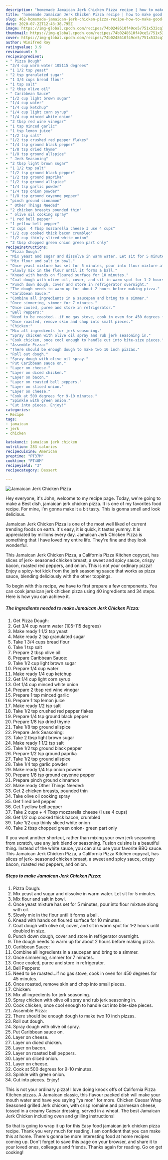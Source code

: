 ```yaml
---
description: "homemade Jamaican Jerk Chicken Pizza recipe | how to make good Jamaican Jerk Chicken Pizza"
title: "homemade Jamaican Jerk Chicken Pizza recipe | how to make good Jamaican Jerk Chicken Pizza"
slug: 462-homemade-jamaican-jerk-chicken-pizza-recipe-how-to-make-good-jamaican-jerk-chicken-pizza
date: 2020-07-22T12:43:38.795Z
image: https://img-global.cpcdn.com/recipes/74b0248610f49ce5/751x532cq70/jamaican-jerk-chicken-pizza-recipe-main-photo.jpg
thumbnail: https://img-global.cpcdn.com/recipes/74b0248610f49ce5/751x532cq70/jamaican-jerk-chicken-pizza-recipe-main-photo.jpg
cover: https://img-global.cpcdn.com/recipes/74b0248610f49ce5/751x532cq70/jamaican-jerk-chicken-pizza-recipe-main-photo.jpg
author: Winifred Roy
ratingvalue: 3.9
reviewcount: 9
recipeingredient:
- " Pizza Dough"
- "3/4 cup warm water 105115 degrees"
- "1 1/2 tsp yeast"
- "2 tsp granulated sugar"
- "1 3/4 cups bread flour"
- "1 tsp salt"
- "2 tbsp olive oil"
- " Caribbean Sauce"
- "1/2 cup light brown sugar"
- "1/4 cup water"
- "1/4 cup ketchup"
- "1/4 cup light corn syrup"
- "1/4 cup minced white onion"
- "2 tbsp red wine vinegar"
- "1 tsp minced garlic"
- "1 tsp lemon juice"
- "1/2 tsp salt"
- "1/2 tsp crushed red pepper flakes"
- "1/4 tsp ground black pepper"
- "1/8 tsp dried thyme"
- "1/8 tsp ground allspice"
- " Jerk Seasoning"
- "2 tbsp light brown sugar"
- "1 1/2 tsp salt"
- "1/2 tsp ground black pepper"
- "1/2 tsp ground paprika"
- "1/2 tsp ground allspice"
- "1/4 tsp garlic powder"
- "1/4 tsp onion powder"
- "1/8 tsp ground cayenne pepper"
- "pinch ground cinnamon"
- " Other Things Needed"
- "2 chicken breasts pounded thin"
- " olive oil cooking spray"
- "1 red bell pepper"
- "1 yellow bell pepper"
- "2 cups  4 Tbsp mozzarella cheese I use 4 cups"
- "1/2 cup cooked thick bacon crumbled"
- "1/2 cup thinly sliced white onion"
- "2 tbsp chopped green onion green part only"
recipeinstructions:
- "Pizza Dough:"
- "Mix yeast and sugar and dissolve in warm water. Let sit for 5 minutes."
- "Mix flour and salt in bowl."
- "Once yeast mixture has set for 5 minutes, pour into flour mixture along with oil."
- "Slowly mix in the flour until it forms a ball."
- "Knead with hands on floured surface for 10 minutes."
- "Coat dough with olive oil, cover, and sit in warm spot for 1-2 hours until doubled in size."
- "Punch down dough, cover and store in refrigerator overnight."
- "The dough needs to warm up for about 2 hours before making pizza."
- "Caribbean Sauce:"
- "Combine all ingredients in a saucepan and bring to a simmer."
- "Once simmering, simmer for 7 minutes."
- "Once cooled, puree and store in refrigerator."
- "Bell Peppers:"
- "Need to be roasted...if no gas stove, cook in oven for 450 degrees for 45 minutes."
- "Once roasted, remove skin and chop into small pieces."
- "Chicken:"
- "Mix all ingredients for jerk seasoning."
- "Spray chicken with olive oil spray and rub jerk seasoning in."
- "Cook chicken, once cool enough to handle cut into bite-size pieces."
- "Assemble Pizza:"
- "There should be enough dough to make two 10 inch pizzas."
- "Roll out dough."
- "Spray dough with olive oil spray."
- "Put Caribbean sauce on."
- "Layer on cheese."
- "Layer on diced chicken."
- "Layer on bacon."
- "Layer on roasted bell peppers."
- "Layer on sliced onion."
- "Layer on cheese."
- "Cook at 500 degrees for 9-10 minutes."
- "Spinkle with green onion."
- "Cut into pieces. Enjoy!"
categories:
- Recipe
tags:
- jamaican
- jerk
- chicken

katakunci: jamaican jerk chicken 
nutrition: 283 calories
recipecuisine: American
preptime: "PT37M"
cooktime: "PT40M"
recipeyield: "3"
recipecategory: Dessert

---
```



![Jamaican Jerk Chicken Pizza](https://img-global.cpcdn.com/recipes/74b0248610f49ce5/751x532cq70/jamaican-jerk-chicken-pizza-recipe-main-photo.jpg)

Hey everyone, it's John, welcome to my recipe page. Today, we're going to make a Best dish, jamaican jerk chicken pizza. It is one of my favorites food recipe. For mine, I'm gonna make it a bit tasty. This is gonna smell and look delicious.

Jamaican Jerk Chicken Pizza is one of the most well liked of current trending foods on earth. It's easy, it is quick, it tastes yummy. It is appreciated by millions every day. Jamaican Jerk Chicken Pizza is something that I have loved my entire life. They're fine and they look wonderful.

This Jamaican Jerk Chicken Pizza, a California Pizza Kitchen copycat, has slices of jerk- seasoned chicken breast, a sweet and spicy sauce, crispy bacon, roasted red peppers, and onion. This is not your ordinary pizza! Enjoy a spicy-hot kick from the jerk seasoning sauce that works as pizza sauce, blending deliciously with the other toppings.


To begin with this recipe, we have to first prepare a few components. You can cook jamaican jerk chicken pizza using 40 ingredients and 34 steps. Here is how you can achieve it.

<!--inarticleads1-->

##### The ingredients needed to make Jamaican Jerk Chicken Pizza:

1. Get  Pizza Dough:
1. Get 3/4 cup warm water (105-115 degrees)
1. Make ready 1 1/2 tsp yeast
1. Make ready 2 tsp granulated sugar
1. Take 1 3/4 cups bread flour
1. Take 1 tsp salt
1. Prepare 2 tbsp olive oil
1. Prepare  Caribbean Sauce:
1. Take 1/2 cup light brown sugar
1. Prepare 1/4 cup water
1. Make ready 1/4 cup ketchup
1. Get 1/4 cup light corn syrup
1. Get 1/4 cup minced white onion
1. Prepare 2 tbsp red wine vinegar
1. Prepare 1 tsp minced garlic
1. Prepare 1 tsp lemon juice
1. Make ready 1/2 tsp salt
1. Take 1/2 tsp crushed red pepper flakes
1. Prepare 1/4 tsp ground black pepper
1. Prepare 1/8 tsp dried thyme
1. Take 1/8 tsp ground allspice
1. Prepare  Jerk Seasoning:
1. Take 2 tbsp light brown sugar
1. Make ready 1 1/2 tsp salt
1. Take 1/2 tsp ground black pepper
1. Prepare 1/2 tsp ground paprika
1. Take 1/2 tsp ground allspice
1. Take 1/4 tsp garlic powder
1. Make ready 1/4 tsp onion powder
1. Prepare 1/8 tsp ground cayenne pepper
1. Prepare pinch ground cinnamon
1. Make ready  Other Things Needed:
1. Get 2 chicken breasts, pounded thin
1. Take  olive oil cooking spray
1. Get 1 red bell pepper
1. Get 1 yellow bell pepper
1. Take 2 cups + 4 Tbsp mozzarella cheese (I use 4 cups)
1. Get 1/2 cup cooked thick bacon, crumbled
1. Take 1/2 cup thinly sliced white onion
1. Take 2 tbsp chopped green onion- green part only


If you want another shortcut, rather than mixing your own jerk seasoning from scratch, use any jerk blend or seasoning. Fusion cuisine is a beautiful thing. Instead of the white sauce, you can also use your favorite BBQ sauce. This Jamaican Jerk Chicken Pizza, a California Pizza Kitchen copycat, has slices of jerk- seasoned chicken breast, a sweet and spicy sauce, crispy bacon, roasted red peppers, and onion. 

<!--inarticleads2-->

##### Steps to make Jamaican Jerk Chicken Pizza:

1. Pizza Dough:
1. Mix yeast and sugar and dissolve in warm water. Let sit for 5 minutes.
1. Mix flour and salt in bowl.
1. Once yeast mixture has set for 5 minutes, pour into flour mixture along with oil.
1. Slowly mix in the flour until it forms a ball.
1. Knead with hands on floured surface for 10 minutes.
1. Coat dough with olive oil, cover, and sit in warm spot for 1-2 hours until doubled in size.
1. Punch down dough, cover and store in refrigerator overnight.
1. The dough needs to warm up for about 2 hours before making pizza.
1. Caribbean Sauce:
1. Combine all ingredients in a saucepan and bring to a simmer.
1. Once simmering, simmer for 7 minutes.
1. Once cooled, puree and store in refrigerator.
1. Bell Peppers:
1. Need to be roasted...if no gas stove, cook in oven for 450 degrees for 45 minutes.
1. Once roasted, remove skin and chop into small pieces.
1. Chicken:
1. Mix all ingredients for jerk seasoning.
1. Spray chicken with olive oil spray and rub jerk seasoning in.
1. Cook chicken, once cool enough to handle cut into bite-size pieces.
1. Assemble Pizza:
1. There should be enough dough to make two 10 inch pizzas.
1. Roll out dough.
1. Spray dough with olive oil spray.
1. Put Caribbean sauce on.
1. Layer on cheese.
1. Layer on diced chicken.
1. Layer on bacon.
1. Layer on roasted bell peppers.
1. Layer on sliced onion.
1. Layer on cheese.
1. Cook at 500 degrees for 9-10 minutes.
1. Spinkle with green onion.
1. Cut into pieces. Enjoy!


This is not your ordinary pizza! I love doing knock offs of California Pizza Kitchen pizzas. A Jamaican classic, this flavour packed dish will make your mouth water and have you saying &#34;ya mon&#34; for more. Chicken Caesar Wrap Seasoned grilled Jerk chicken, with crisp romaine and parmesan cheese, tossed in a creamy Caesar dressing, served in a wheat. The best Jamaican Jerk Chicken including oven and grilling instructions! 

So that is going to wrap it up for this Easy food jamaican jerk chicken pizza recipe. Thank you very much for reading. I am confident that you can make this at home. There's gonna be more interesting food at home recipes coming up. Don't forget to save this page on your browser, and share it to your loved ones, colleague and friends. Thanks again for reading. Go on get cooking!
